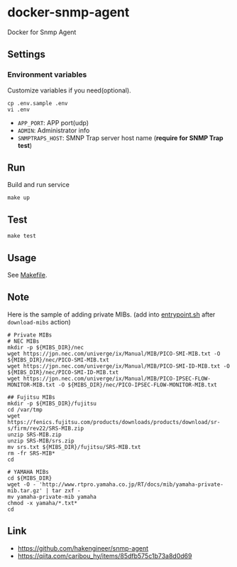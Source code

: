 # docker-snmp-agent

Docker for Snmp Agent

## Settings

### Environment variables

Customize variables if you need(optional).

```shell
cp .env.sample .env
vi .env
```

* `APP_PORT`: APP port(udp)
* `ADMIN`: Administrator info
* `SNMPTRAPS_HOST`: SMNP Trap server host name (**require for SNMP Trap test**)

## Run

Build and run service

```shell
make up
```

## Test

```shell
make test
```

## Usage

See [Makefile](./Makefile).

## Note

Here is the sample of adding private MIBs. (add into [entrypoint.sh](./snmp-agent/entrypoint.sh) after `download-mibs` action)


```shell
# Private MIBs
# NEC MIBs
mkdir -p ${MIBS_DIR}/nec
wget https://jpn.nec.com/univerge/ix/Manual/MIB/PICO-SMI-MIB.txt -O ${MIBS_DIR}/nec/PICO-SMI-MIB.txt
wget https://jpn.nec.com/univerge/ix/Manual/MIB/PICO-SMI-ID-MIB.txt -O ${MIBS_DIR}/nec/PICO-SMI-ID-MIB.txt
wget https://jpn.nec.com/univerge/ix/Manual/MIB/PICO-IPSEC-FLOW-MONITOR-MIB.txt -O ${MIBS_DIR}/nec/PICO-IPSEC-FLOW-MONITOR-MIB.txt

## Fujitsu MIBs
mkdir -p ${MIBS_DIR}/fujitsu
cd /var/tmp
wget https://fenics.fujitsu.com/products/downloads/products/download/sr-s/firm/rev22/SRS-MIB.zip
unzip SRS-MIB.zip
unzip SRS-MIB/srs.zip
mv srs.txt ${MIBS_DIR}/fujitsu/SRS-MIB.txt
rm -fr SRS-MIB*
cd

# YAMAHA MIBs
cd ${MIBS_DIR}
wget -O - 'http://www.rtpro.yamaha.co.jp/RT/docs/mib/yamaha-private-mib.tar.gz' | tar zxf -
mv yamaha-private-mib yamaha
chmod -x yamaha/*.txt*
cd
```

## Link

* https://github.com/hakengineer/snmp-agent
* https://qiita.com/caribou_hy/items/85dfb575c1b73a8d0d69
